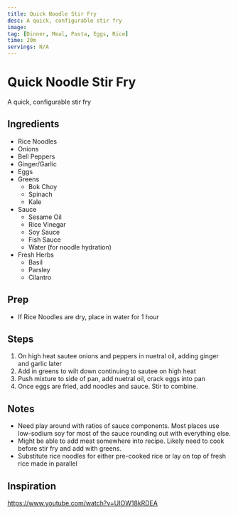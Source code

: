 ```yaml
---
title: Quick Noodle Stir Fry
desc: A quick, configurable stir fry
image:
tag: [Dinner, Meal, Pasta, Eggs, Rice]
time: 20m
servings: N/A
---
```

# Quick Noodle Stir Fry
A quick, configurable stir fry

## Ingredients
- Rice Noodles
- Onions
- Bell Peppers
- Ginger/Garlic
- Eggs
- Greens
  - Bok Choy
  - Spinach
  - Kale
- Sauce
  - Sesame Oil
  - Rice Vinegar
  - Soy Sauce
  - Fish Sauce
  - Water (for noodle hydration)
- Fresh Herbs
  - Basil
  - Parsley
  - Cilantro

## Prep
- If Rice Noodles are dry, place in water for 1 hour

## Steps
1. On high heat sautee onions and peppers in nuetral oil, adding ginger and garlic later
2. Add in greens to wilt down continuing to sautee on high heat
3. Push mixture to side of pan, add nuetral oil, crack eggs into pan
4. Once eggs are fried, add noodles and sauce. Stir to combine.

## Notes
- Need play around with ratios of sauce components. Most places use low-sodium soy for most of the sauce rounding out with everything else.
- Might be able to add meat somewhere into recipe. Likely need to cook before stir fry and add with greens.
- Substitute rice noodles for either pre-cooked rice or lay on top of fresh rice made in parallel

## Inspiration
https://www.youtube.com/watch?v=UIOW18kRDEA